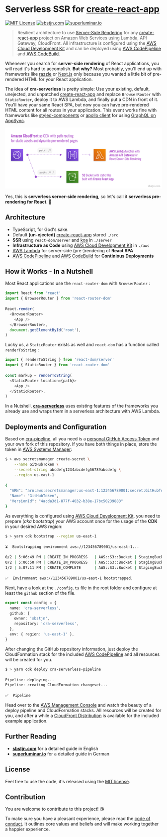 # Serverless SSR for [create-react-app][cra]

[![MIT License](https://badgen.now.sh/badge/License/MIT/blue)](https://github.com/sbstjn/cra-serverless/blob/master/LICENSE.md)
[![sbstjn.com](https://badgen.now.sh/badge/by/sbstjn/purple)](https://sbstjn.com)
[![superluminar.io](https://badgen.now.sh/badge/by/superluminar/red)](https://superluminar.io)

> Resilient architecture to use [Server-Side Rendering][ssr] for any [create-react-app][cra] project on Amazon Web Services using Lambda, API Gateway, CloudFront. All infrastructure is configured using the [AWS Cloud Development Kit][cdk] and can be deployed using [AWS CodePipeline][pipeline] and [AWS CodeBuild][codebuild].

Whenever you search for **server-side rendering** of React applications, you will read it's hard to accomplish. **But why?** Most probably, you'll end up with frameworks like [razzle](https://github.com/jaredpalmer/razzle) or [Next.js](https://nextjs.org/) only because you wanted a little bit of pre-rendered HTML for your React application.

The idea of **cra-serverless** is pretty simple: Use your existing, default, unejected, and unpatched [create-react-app][cra] and replace `BrowserRouter` with `StaticRouter`, deploy it to AWS Lambda, and finally put a CDN in front of it. You'll have your same React SPA, but now you can have pre-rendered HTML content for all routes in your application. This event works fine with frameworks like [styled-components][sc] or [apollo client][apollo] for using [GraphQL on AppSync][appsync].

![React SPA with serverless pre-rendering](./aws/overview.png)

Yes, this is **serverless server-side rendering**, so let's call it **serverless pre-rendering for React**. 🤯

## Architecture

- TypeScript, for God's sake.
- Default **(un-ejected)** [create-react-app][cra] stored `./src`
- **SSR** using `react-dom/server` and [koa][koa] in `./server`
- **Infrastructure as Code** using [AWS Cloud Development Kit][cdk] in `./aws`
- [AWS Lambda][lambda] for server-side (pre-)rendering of **React SPA**
- [AWS CodePipeline][pipeline] and [AWS CodeBuild][codebuild] for **Continious Deployments**

## How it Works - In a Nutshell

Most React applications use the `react-router-dom` with `BrowserRouter` :

```typescript
import React from 'react'
import { BrowserRouter } from 'react-router-dom'

React.render(
  <BrowserRouter>
    <App />
  </BrowserRouter>,
  document.getElementById('root'),
)
```

Lucky us, a `StaticRouter` exists as well and `react-dom` has a function called `renderToString` :

```typescript
import { renderToString } from 'react-dom/server'
import { StaticRouter } from 'react-router-dom'

const markup = renderToString(
  <StaticRouter location={path}>
    <App />
  </StaticRouter>,
)
```

In a Nutshell, [**cra-serverless**][cra-serverless] uses existing features of the frameworks you already use and wraps them in a serverless architecture with AWS Lambda.

## Deployments and Configuration

Based on [cra-pipeline][cra-pipeline], all you need is a [personal GitHub Access Token][token] and your own fork of this repository. If you have both things in place, store the token in [AWS Systems Manager][sm]:

```bash
$ > aws secretsmanager create-secret \
    --name GitHubToken \
    --secret-string abcdefg1234abcdefg56789abcdefg \
    --region us-east-1

{
  "ARN": "arn:aws:secretsmanager:us-east-1:123456789001:secret:GitHubToken-uNBxTr",
  "Name": "GitHubToken",
  "VersionId": "4acda3d1-877f-4032-b38e-17bc50239883"
}
```

As everything is configured using [AWS Cloud Development Kit][cdk], you need to prepare (_aka bootstrap_) your AWS account once for the usage of the **CDK** in your desired AWS region:

```bash
$ > yarn cdk bootstrap --region us-east-1

⏳  Bootstrapping environment aws://123456789001/us-east-1...

0/2 | 5:06:49 PM | CREATE_IN_PROGRESS   | AWS::S3::Bucket | StagingBucket
0/2 | 5:06:50 PM | CREATE_IN_PROGRESS   | AWS::S3::Bucket | StagingBucket Resource creation Initiated
1/2 | 5:07:11 PM | CREATE_COMPLETE      | AWS::S3::Bucket | StagingBucket

✅  Environment aws://123456789001/us-east-1 bootstrapped.
```

Next, have a look at the `./config.ts` file in the root folder and configure at least the `github` section of the file.

```typescript
export const config = {
  name: 'cra-serverless',
  github: {
    owner: 'sbstjn',
    repository: 'cra-serverless',
  },
  env: { region: 'us-east-1' },
}
```

After changing the GitHub repository information, just deploy the CloudFormation stack for the included [AWS CodePipeline][pipeline] and all resources will be created for you.

```bash
$ > yarn cdk deploy cra-serverless-pipeline

Pipeline: deploying...
Pipeline: creating CloudFormation changeset...

✅  Pipeline
```

Head over to the [AWS Management Console][console] and watch the beauty of a deploy pipeline and CloudFormation stacks. All resources will be created for you, and after a while a [CloudFront Distribution][cloudfront] is available for the included example application.

## Further Reading

- [**sbstjn.com**](https://sbstjn.com) for a detailed guide in English
- [**superluminar.io**](https://superluminar.io) for a detailed guide in German

## License

Feel free to use the code, it's released using the [MIT license](LICENSE.md).

## Contribution

You are welcome to contribute to this project! 😘

To make sure you have a pleasant experience, please read the [code of conduct](CODE_OF_CONDUCT.md). It outlines core values and beliefs and will make working together a happier experience.

[cloudfront]: https://aws.amazon.com/cloudfront/
[console]: https://aws.amazon.com/console/
[sm]: https://aws.amazon.com/systems-manager/
[token]: https://github.com/settings/tokens
[cra-pipeline]: https://github.com/sbstjn/cra-pipeline
[cra-serverless]: https://github.com/sbstjn/cra-serverless
[lambda]: https://aws.amazon.com/lambda/
[appsync]: https://aws.amazon.com/appsync/
[apollo]: https://www.apollographql.com/docs/react/
[sc]: https://styled-components.com
[cra]: https://create-react-app.dev/
[ssr]: https://reactjs.org/docs/react-dom-server.html
[cdk]: https://docs.aws.amazon.com/cdk/latest/guide/home.html
[koa]: https://koajs.com/
[codebuild]: https://aws.amazon.com/codebuild/
[pipeline]: https://aws.amazon.com/codepipeline/
